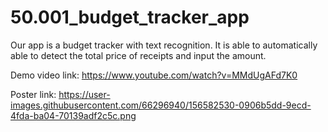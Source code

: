 # 50.001_budget_tracker_app
Our app is a budget tracker with text recognition. It is able to automatically able to detect the total price of receipts and input the amount.

Demo video link: https://www.youtube.com/watch?v=MMdUgAFd7K0

Poster link: https://user-images.githubusercontent.com/66296940/156582530-0906b5dd-9ecd-4fda-ba04-70139adf2c5c.png

